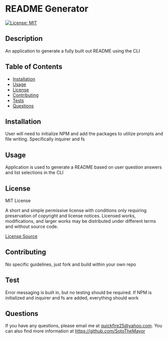 # README Generator

[![License: MIT](https://img.shields.io/badge/License-MIT-yellow.svg)](https://choosealicense.com/licenses/mit/)


## Description
An application to generate a fully built out README using the CLI

## Table of Contents
* [Installation](#installation)
* [Usage](#usage)
* [License](#license)
* [Contributing](#contributing)
* [Tests](#tests)
* [Questions](#questions)


## Installation
User will need to initialize NPM and add the packages to utilize prompts and file writing. Specifically inquirer and fs


## Usage
Application is used to generate a README based on user question answers and list selections in the CLI


## License

MIT License

A short and simple permissive license with conditions only requiring preservation of copyright and license notices. 
Licensed works, modifications, and larger works may be distributed under different terms and without source code.

[License Source](https://choosealicense.com/licenses/)
    


## Contributing
No specific guidelines, just fork and build within your own repo


## Test
Error messaging is built in, but no testing should be required.  If NPM is initialized and inquirer and fs are added, everything should work


## Questions
If you have any questions, please email me at quickfire25@yahoo.com.
You can also find more information at https://github.com/SotoTheMayor
